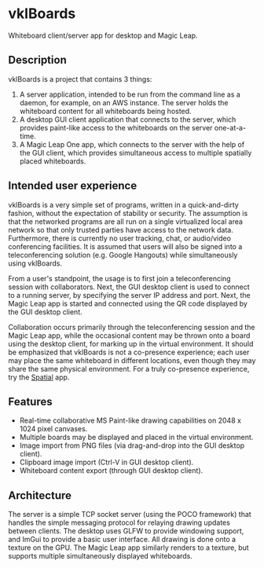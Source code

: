 # vklBoards

Whiteboard client/server app for desktop and Magic Leap.

## Description

vklBoards is a project that contains 3 things:

1. A server application, intended to be run from the command line as a daemon, for example, on an AWS instance. The server holds the whiteboard content for all whiteboards being hosted.
2. A desktop GUI client application that connects to the server, which provides paint-like access to the whiteboards on the server one-at-a-time.
3. A Magic Leap One app, which connects to the server with the help of the GUI client, which provides simultaneous access to multiple spatially placed whiteboards.

## Intended user experience

vklBoards is a very simple set of programs, written in a quick-and-dirty fashion, without the expectation of stability or security. The assumption is that the networked programs are all run on a single virtualized local area network so that only trusted parties have access to the network data. Furthermore, there is currently no user tracking, chat, or audio/video conferencing facilities. It is assumed that users will also be signed into a teleconferencing solution (e.g. Google Hangouts) while simultaneously using vklBoards.

From a user's standpoint, the usage is to first join a teleconferencing session with collaborators.
Next, the GUI desktop client is used to connect to a running server, by specifying the server IP address and port.
Next, the Magic Leap app is started and connected using the QR code displayed by the GUI desktop client.

Collaboration occurs primarily through the teleconferencing session and the Magic Leap app, while the occasional content may be thrown onto a board using the desktop client, for marking up in the virtual environment. It should be emphasized that vklBoards is not a co-presence experience; each user may place the same whiteboard in different locations, even though they may share the same physical environment. For a truly co-presence experience, try the [Spatial](https://spatial.io/) app.

## Features

* Real-time collaborative MS Paint-like drawing capabilities on 2048 x 1024 pixel canvases.
* Multiple boards may be displayed and placed in the virtual environment.
* Image import from PNG files (via drag-and-drop into the GUI desktop client).
* Clipboard image import (Ctrl-V in GUI desktop client).
* Whiteboard content export (through GUI desktop client).

## Architecture

The server is a simple TCP socket server (using the POCO framework) that handles the simple messaging protocol for relaying drawing updates between clients.
The desktop uses GLFW to provide windowing support, and ImGui to provide a basic user interface.
All drawing is done onto a texture on the GPU.
The Magic Leap app similarly renders to a texture, but supports multiple simultaneously displayed whiteboards.
